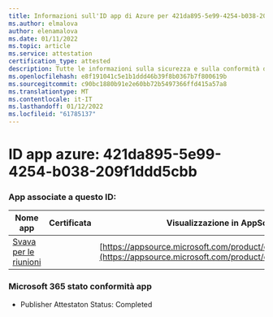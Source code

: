 ```yaml
---
title: Informazioni sull'ID app di Azure per 421da895-5e99-4254-b038-209f1ddd5cbb
ms.author: elmalova
author: elenamalova
ms.date: 01/11/2022
ms.topic: article
ms.service: attestation
certification_type: attested
description: Tutte le informazioni sulla sicurezza e sulla conformità disponibili per 421da895-5e99-4254-b038-209f1ddd5cbb.
ms.openlocfilehash: e8f191041c5e1b1ddd46b39f8b0367b7f800619b
ms.sourcegitcommit: c90bc1880b91e2e60bb72b5497366ffd415a57a8
ms.translationtype: MT
ms.contentlocale: it-IT
ms.lasthandoff: 01/12/2022
ms.locfileid: "61785137"
---
```

# <a name="azure-app-id-421da895-5e99-4254-b038-209f1ddd5cbb"></a>ID app azure: 421da895-5e99-4254-b038-209f1ddd5cbb


### <a name="apps-associated-with-this-id"></a>App associate a questo ID:
| **Nome app** | **Certificata** | **Visualizzazione in AppSource** |
|--------------|---------------|-----------------------|
| [Svava per le riunioni](https://docs.microsoft.com/microsoft-365-app-certification/forward/WA200001723) |  | [https://appsource.microsoft.com/product/office/WA200001723](https://appsource.microsoft.com/product/office/WA200001723) |

### <a name="microsoft-365-app-compliance-status"></a>Microsoft 365 stato conformità app
- Publisher Attestaton Status: Completed

